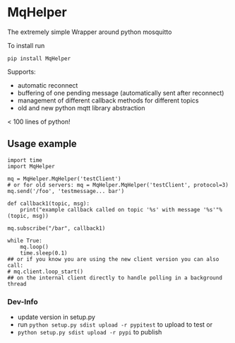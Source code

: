 # MqHelper

The extremely simple Wrapper around python mosquitto

To install run

```
pip install MqHelper
```

Supports:

* automatic reconnect
* buffering of one pending message (automatically sent after reconnect)
* management of different callback methods for different topics
* old and new python mqtt library abstraction

< 100 lines of python!

## Usage example

```
import time
import MqHelper

mq = MqHelper.MqHelper('testClient')
# or for old servers: mq = MqHelper.MqHelper('testClient', protocol=3)
mq.send('/foo', 'testmessage... bar')

def callback1(topic, msg):
	print("example callback called on topic '%s' with message '%s'"%(topic, msg))

mq.subscribe("/bar", callback1)

while True:
	mq.loop()
	time.sleep(0.1)
## or if you know you are using the new client version you can also call:
# mq.client.loop_start()
## on the internal client directly to handle polling in a background thread 
```

### Dev-Info

* update version in setup.py
* run `python setup.py sdist upload -r pypitest` to upload to test or
* `python setup.py sdist upload -r pypi` to publish